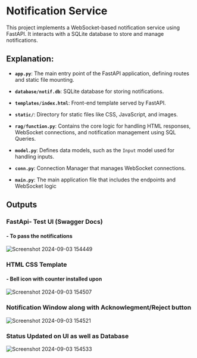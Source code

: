 # Notification Service

 This project implements a WebSocket-based notification service using FastAPI. It interacts with a SQLite database to store and manage notifications.

 ## Explanation:
- **`app.py`**: The main entry point of the FastAPI application, defining routes and static file mounting.
  
- **`database/notif.db`**: SQLite database for storing notifications.
  
- **`templates/index.html`**: Front-end template served by FastAPI.
  
- **`static/`**: Directory for static files like CSS, JavaScript, and images.
  
- **`rag/function.py`**: Contains the core logic for handling HTML responses, WebSocket connections, and notification management using SQL Queries.
  
- **`model.py`**: Defines data models, such as the `Input` model used for handling inputs.
- **`conn.py`**: Connection Manager that manages WebSocket connections.
- **`main.py`**: The main application file that includes the endpoints and WebSocket logic
  
## Outputs
### FastApi- Test UI (Swagger Docs)
#### - To pass the notifications
  
![Screenshot 2024-09-03 154449](https://github.com/user-attachments/assets/cba0f22e-87be-4225-9bf7-bbe83b71bf1f)
### HTML CSS Template
#### - Bell icon with counter installed upon

![Screenshot 2024-09-03 154507](https://github.com/user-attachments/assets/6bcbe02e-096d-4861-8dd6-7d15f56b140f)
### Notification Window along with Acknowlegment/Reject button
![Screenshot 2024-09-03 154521](https://github.com/user-attachments/assets/1465bc52-7fbc-4d8f-947b-f9dbe32b2bbd)
### Status Updated on UI as well as Database
![Screenshot 2024-09-03 154533](https://github.com/user-attachments/assets/53036a1d-20fe-4526-89de-e4e30b5ebe96)
